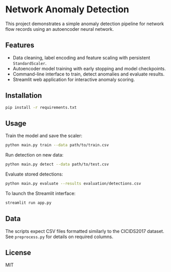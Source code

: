 # Network Anomaly Detection

This project demonstrates a simple anomaly detection pipeline for network flow
records using an autoencoder neural network.

## Features

- Data cleaning, label encoding and feature scaling with persistent
  `StandardScaler`.
- Autoencoder model training with early stopping and model checkpoints.
- Command-line interface to train, detect anomalies and evaluate results.
- Streamlit web application for interactive anomaly scoring.

## Installation

```bash
pip install -r requirements.txt
```

## Usage

Train the model and save the scaler:

```bash
python main.py train --data path/to/train.csv
```

Run detection on new data:

```bash
python main.py detect --data path/to/test.csv
```

Evaluate stored detections:

```bash
python main.py evaluate --results evaluation/detections.csv
```

To launch the Streamlit interface:

```bash
streamlit run app.py
```

## Data

The scripts expect CSV files formatted similarly to the CICIDS2017 dataset. See
`preprocess.py` for details on required columns.

## License

MIT
